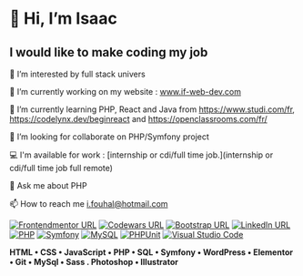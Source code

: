 # 👋 Hi, I’m Isaac

## I would like to make coding my job

👀 I’m interested by full stack univers

🔭 I’m currently working on my website : www.if-web-dev.com 

🌱 I’m currently learning PHP, React and Java from https://www.studi.com/fr, https://codelynx.dev/beginreact and https://openclassrooms.com/fr/

👯 I’m looking for collaborate on PHP/Symfony project

💻 I'm available for work : [internship or cdi/full time job.](internship or cdi/full time job full remote)

💬 Ask me about PHP

📫 How to reach me i.fouhal@hotmail.com

[![Frontendmentor URL](https://img.shields.io/badge/Frontend%20Mentor-89bf54?style=for-the-badge&logo=frontendmentor&logoColor=white)](https://www.frontendmentor.io/profile/if-web-dev)
[![Codewars URL](https://img.shields.io/badge/Codewars-critical?style=for-the-badge&logo=codewars&logoColor=white)](https://www.codewars.com/users/IfWebDev)
[![Bootstrap URL](https://img.shields.io/badge/Bootstrap-violet?style=for-the-badge&logo=bootstrap&logoColor=white)](https://getbootstrap.com/)
[![LinkedIn URL](https://img.shields.io/badge/linkedin-0a66c2?style=for-the-badge&logo=linkedin&logoColor=white)](https://www.linkedin.com/in/ishake-fouhal/)
[![PHP](https://img.shields.io/badge/php-%23777BB4.svg?style=for-the-badge&logo=php&logoColor=white)](https://www.php.net/)
[![Symfony](https://img.shields.io/badge/symfony-%23000000.svg?style=for-the-badge&logo=symfony&logoColor=white)](https://symfony.com/)
[![MySQL](https://img.shields.io/badge/mysql-%2300f.svg?style=for-the-badge&logo=mysql&logoColor=white)](https://www.mysql.com/)
[![PHPUnit](https://img.shields.io/badge/-phpunit-3775A9?style=for-the-badge&logo=phpunit&logoColor=white)](https://phpunit.de/)
[![Visual Studio Code](https://img.shields.io/badge/Visual%20Studio%20Code-0078d7.svg?style=for-the-badge&logo=visual-studio-code&logoColor=white)](https://code.visualstudio.com/)

**HTML • CSS • JavaScript • PHP • SQL • Symfony • WordPress • Elementor • Git • MySql • Sass . Photoshop • Illustrator**

